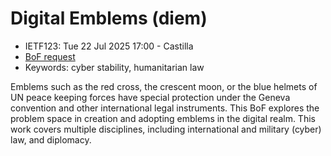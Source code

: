# Digital Emblems (diem)
* <IETFschedule>IETF123: Tue 22 Jul 2025 17:00 - Castilla</IETFschedule>
* [BoF request](https://datatracker.ietf.org/doc/bofreq-haberman-digital-emblems/)
* Keywords: cyber stability, humanitarian law

Emblems such as the red cross, the crescent moon, or the blue helmets of UN peace keeping forces have special protection under the Geneva convention and other international legal instruments.  This BoF explores the problem space in creation and adopting emblems in the digital realm. This work covers multiple disciplines, including international and military (cyber) law, and diplomacy.